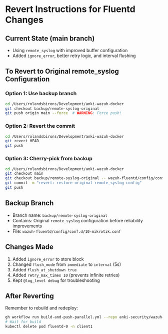 # Revert Instructions for Fluentd Changes

## Current State (main branch)
- Using `remote_syslog` with improved buffer configuration
- Added `ignore_error`, better retry logic, and interval flushing

## To Revert to Original remote_syslog Configuration

### Option 1: Use backup branch
```bash
cd /Users/rolandsbirons/Development/anki-wazuh-docker
git checkout backup/remote-syslog-original
git push origin main --force  # WARNING: Force push!
```

### Option 2: Revert the commit
```bash
cd /Users/rolandsbirons/Development/anki-wazuh-docker
git revert HEAD
git push
```

### Option 3: Cherry-pick from backup
```bash
cd /Users/rolandsbirons/Development/anki-wazuh-docker
git checkout main
git checkout backup/remote-syslog-original -- wazuh-fluentd/config/conf.d/10-mikrotik.conf
git commit -m "revert: restore original remote_syslog config"
git push
```

## Backup Branch
- Branch name: `backup/remote-syslog-original`
- Contains: Original `remote_syslog` configuration before reliability improvements
- File: `wazuh-fluentd/config/conf.d/10-mikrotik.conf`

## Changes Made
1. Added `ignore_error` to store block
2. Changed `flush_mode` from `immediate` to `interval` (5s)
3. Added `flush_at_shutdown true`
4. Added `retry_max_times 10` (prevents infinite retries)
5. Kept `@log_level debug` for troubleshooting

## After Reverting
Remember to rebuild and redeploy:
```bash
gh workflow run build-and-push-parallel.yml --repo anki-security/wazuh-docker
# Wait for build
kubectl delete pod fluentd-0 -n client1
```
